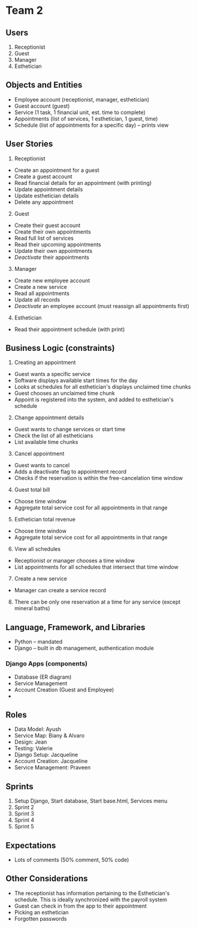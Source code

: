 # Team 2

## Users

1. Receptionist
2. Guest
3. Manager
4. Esthetician

## Objects and Entities

- Employee account (receptionist, manager, esthetician)
- Guest account (guest)
- Service (1 task, 1 financial unit, est. time to complete)
- Appointments (list of services, 1 esthetician, 1 guest, time)
- Schedule (list of appointments for a specific day) – prints view

## User Stories

1. Receptionist
- Create an appointment for a guest
- Create a guest account
- Read financial details for an appointment (with printing)
- Update appointment details
- Update esthetician details
- Delete any appointment

2. Guest
- Create their guest account
- Create their own appointments
- Read full list of services
- Read their upcoming appointments
- Update their own appointments
- *Deactivate* their appointments

3. Manager
- Create new employee account
- Create a new service
- Read all appointments
- Update all records
- *Deactivate* an employee account (must reassign all appointments first)

4. Esthetician
- Read their appointment schedule (with print)

## Business Logic (constraints)

1. Creating an appointment
- Guest wants a specific service
- Software displays available start times for the day
- Looks at schedules for all esthetician's displays unclaimed time chunks
- Guest chooses an unclaimed time chunk
- Appoint is registered into the system, and added to esthetician's schedule

2. Change appointment details
- Guest wants to change services or start time
- Check the list of all estheticians
- List available time chunks

3. Cancel appointment
- Guest wants to cancel
- Adds a deactivate flag to appointment record
- Checks if the reservation is within the free-cancelation time window

4. Guest total bill
- Choose time window
- Aggregate total service cost for all appointments in that range

5. Esthetician total revenue
- Choose time window
- Aggregate total service cost for all appointments in that range

6. View all schedules
- Receptionist or manager chooses a time window
- List appointments for all schedules that intersect that time window

7. Create a new service
- Manager can create a service record

8. There can be only one reservation at a time for any service (except mineral baths)

## Language, Framework, and Libraries

- Python – mandated
- Django – built in db management, authentication module

### Django Apps (components)

- Database (ER diagram)
- Service Management
- Account Creation (Guest and Employee)
-

## Roles

- Data Model: Ayush
- Service Map: Biany & Alvaro
- Design: Jean
- Testing: Valerie
- Django Setup: Jacqueline
- Account Creation: Jacqueline
- Service Management: Praveen

## Sprints

1. Setup Django, Start database, Start base.html, Services menu
2. Sprint 2
3. Sprint 3
4. Sprint 4
5. Sprint 5

## Expectations

- Lots of comments (50% comment, 50% code)

## Other Considerations

- The receptionist has information pertaining to the Esthetician's schedule. This is ideally synchronized with the payroll system
- Guest can check in from the app to their appointment
- Picking an esthetician
- Forgotten passwords
